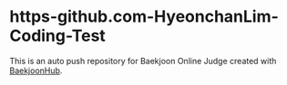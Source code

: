 # https-github.com-HyeonchanLim-Coding-Test
This is an auto push repository for Baekjoon Online Judge created with [BaekjoonHub](https://github.com/BaekjoonHub/BaekjoonHub).
